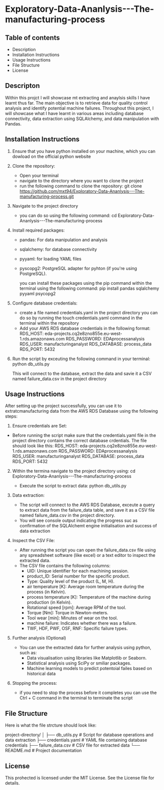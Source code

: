 # Exploratory-Data-Ananlysis---The-manufacturing-process

## Table of contents
 - Description
 - Installation Instructions
 - Usage Instructions
 - File Structure
 - License 

## Descripton
Within this projct I will showcase mt extracting and anaylsis skills I have learnt thus far. The main objective is to retrieve data for quality control analysis and identify potential machine failures. Throughout this project, I will showcase what I have learnt in various areas including database connectivity, data extraction using SQLAlchemy, and data manipulation with Pandas.

## Installation Instructions
1) Ensure that you have python installed on your machine, which you can dowload on the official python website

2) Clone the repository:
   - Open your terminal
   - navigate to the directory where you want to clone the project
   - run the following command to clone the repository:
   git clone https://github.com/mxt94/Exploratory-Data-Ananlysis---The-manufacturing-process.git

3) Navigate to the project directory
    - you can do so using the following command:
      cd Exploratory-Data-Ananlysis---The-manufacturing-process

4) Install required packages:
   - pandas: For data manipulation and analysis
   - sqlalchemy: for database connectivity
   - pyyaml: for loading YAML files
   - pyscopg2: PostgreSQL adapter for pyhton (if you're using PostgreSQL).

     you can install these packages using the pip command within the terminal using the following command:
     pip install pandas sqlalchemy pyyaml psycopg2

5) Configure database credentials:
    - create a file named credentials.yaml in the project directory
      you can do so by running the touch credentials.yaml command in the terminal within the repository
    - Add your AWS RDS database credentials in the following format:
      RDS_HOST: eda-projects.cq2e8zno855e.eu-west-1.rds.amazonaws.com
      RDS_PASSWORD: EDAprocessanalysis
      RDS_USER: manufacturinganalyst
      RDS_DATABASE: process_data
      RDS_PORT: 5432

6) Run the script by exceuting the following command in your terminal:
   python db_utils.py

   This will connect to the database, extract the data and savie it a CSV named failure_data.csv in the project directory

## Usage Instructions

After setting up the project successfully, you can use it to extratcmanufacturing data from the AWS RDS Database using the following steps:

1) Ensure credentials are Set:

  - Before running the script make sure that the credentials.yaml file in the project directory contains the correct database crdentials. The file should look like this:
      RDS_HOST: eda-projects.cq2e8zno855e.eu-west-1.rds.amazonaws.com
      RDS_PASSWORD: EDAprocessanalysis
      RDS_USER: manufacturinganalyst
      RDS_DATABASE: process_data
      RDS_PORT: 5432

2) Within the termina navigate to the project directory using:
   cd Exploratory-Data-Ananlysis---The-manufacturing-process

   - Execute the script to extract data:
     python db_utils.py

3) Data extraction:
   - The script will connect to the AWS RDS Database, exceute a query to extract data from the failure_data table, and save it as a CSV file named failure_data.csv in the project directory.
   - You will see console output indicating the progress suc as confirmation of the SQLAlchemt engine initialisation and success of data extraction

4) Inspect the CSV File:
   - After running the script you can open the failure_data.csv file using any spreadsheet software (like excel) or a text editor to inspect the extracted data.
   - The CSV file contains the following columns:
     * UID: Unique identifier for each machining session.
     * product_ID: Serial number for the specific product.
     * Type: Quality level of the product (L, M, H).
     * air temperature [K]: Average room temperature during the process (in Kelvin).
     * process temperature [K]: Temperature of the machine during production (in Kelvin).
     * Rotational speed [rpm]: Average RPM of the tool.
     * Torque [Nm]: Torque in Newton-meters.
     * Tool wear [min]: Minutes of wear on the tool.
     * machine failure: Indicates whether there was a failure.
     * TWF, HDF, PWF, OSF, RNF: Specific failure types.
 
 5) Further analysis (Optional)
     - You can use the extracted data for further analysis using python, such as:
       * Data visualisation using libraries like Matplotlib or Seaborn.
       * Statistical analysis using SciPy or smiliar packages.
       * Machine learning models to predict potentoial failes based on historical data

 6) Stopping the process:
     - if you need to stop the process before it completes you can use the Ctrl + C command in the terminal to terminate the script
   
## File Structure

Here is what the file strcture should look like:

project-directory/
│
├── db_utils.py        # Script for database operations and data extraction
├── credentials.yaml    # YAML file containing database credentials
├── failure_data.csv    # CSV file for extracted data
└── README.md           # Project documentation

## License 

This prohected is licensed under the MIT License. See the License file for details.

   
